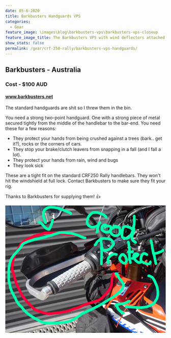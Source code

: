 ```yaml
---
date: 05-6-2020
title: Barkbusters Handguards VPS
categories:
  - Gear
feature_image: \images\blog\barkbusters-vps\barkbusters-vps-closeup
feature_image_title: The Barkbusters VPS with wind deflectors attached
show_stats: false
permalink: /gear/crf-250-rally/barkbusters-vps-handguards/
---
```

<h2>Barkbusters - Australia</h2>
<h3>Cost - $100 AUD</h3>
<h4><a href="https://barkbusters.net/">www.barkbusters.net</a></h4>
<p>
  The standard handguards are shit so I threw them in the bin.
</p>
<p>
  You need a strong two-point handguard. One with a strong piece of metal secured tightly from the middle of the handlebar to the bar-end. You need these for a few reasons:
</p>

<ul>
  <li>They protect your hands from being crushed against a trees (bark.. get it?), rocks or the corners of cars.</li>
  <li>They stop your brake/clutch leavers from snapping in a fall (and I fall a lot).</li>
  <li>They protect your hands from rain, wind and bugs</li>
  <li>They look sick</li>
</ul>

<p>
  These are a tight fit on the standard CRF250 Rally handlebars. They won't hit the windshield at full lock. Contact Barkbusters to make sure they fit your rig.
</p>

<p>
  Thanks to Barkbusters for supplying them! 👍
</p>

<picture>
  <source srcset="\images\blog\barkbusters-vps\barkbusters-vps-good-protect.webp">
  <img src="\images\blog\barkbusters-vps\barkbusters-vps-good-protect.jpg" alt="Great protection from the handguards" />
</picture>